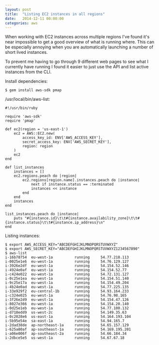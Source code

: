 ```yaml
---
layout: post
title:  "Listing EC2 instances in all regions"
date:   2014-12-11 00:00:00
categories: aws
---
```


When working with EC2 instances across multiple regions I've found it's near
impossible to get a good overview of what is running where. This can be
especially annoying when you are automatically launching a number of short
lived instances.

To prevent me having to go through 9 different web pages to see what I
currently have running I found it easier to just use the API and list active
instances from the CLI.

Install dependencies:
```
$ gem install aws-sdk pmap
```

/usr/local/bin/aws-list:
```
#!/usr/bin/ruby

require 'aws-sdk'
require 'pmap'

def ec2(region = 'us-east-1')
	ec2 = AWS::EC2.new(
		access_key_id: ENV['AWS_ACCESS_KEY'],
		secret_access_key: ENV['AWS_SECRET_KEY'],
		region: region
	)
	ec2
end

def list_instances
	instances = []
	ec2.regions.peach do |region|
		ec2.regions[region.name].instances.peach do |instance|
			next if instance.status == :terminated
			instances << instance
		end
	end
	instances
end

list_instances.peach do |instance|
	puts "#{instance.id}\t\t#{instance.availability_zone}\t\t#{instance.status}\t\t#{instance.ip_address}\n"
end
```

Listing instances:
```
$ export AWS_ACCESS_KEY="ABCDEFGHIJKLMNOPQRSTUVWXYZ"
$ export AWS_SECRET_KEY="ABCDEFGHIJKLMNOPQRSTUVWXYZ1234567890"
$ aws-list
i-16b78754  eu-west-1a          running     54.77.218.113
i-0025e1e6  eu-west-1a          running     54.76.129.127
i-3926e2df  eu-west-1a          running     54.154.52.146
i-4924e0af  eu-west-1a          running     54.154.52.77
i-c424e022  eu-west-1a          running     54.72.131.127
i-0c25e1ea  eu-west-1a          running     54.154.51.140
i-9c25e17a  eu-west-1a          running     54.154.49.204
i-4b24e0ad  eu-west-1a          running     54.77.225.135
i-33e929f2  eu-central-1b       running     54.93.164.233
i-c324e025  eu-west-1a          running     54.76.98.165
i-3f26e2d9  eu-west-1a          running     54.154.47.126
i-8027e366  eu-west-1a          running     54.154.20.140
i-0d25e1eb  eu-west-1a          running     54.77.100.132
i-d718edd9  us-west-2c          running     54.149.35.63
i-0c2028e6  us-east-1a          running     54.164.193.104
i-5b95e54e  sa-east-1a          running     54.94.165.7
i-2dad38de  ap-northeast-1a     running     54.65.157.129
i-625a80af  ap-southeast-1a     running     54.169.195.201
i-a06e006f  ap-southeast-2a     running     54.66.184.34
i-2dbce5e5  us-west-1a          running     54.67.67.18
```